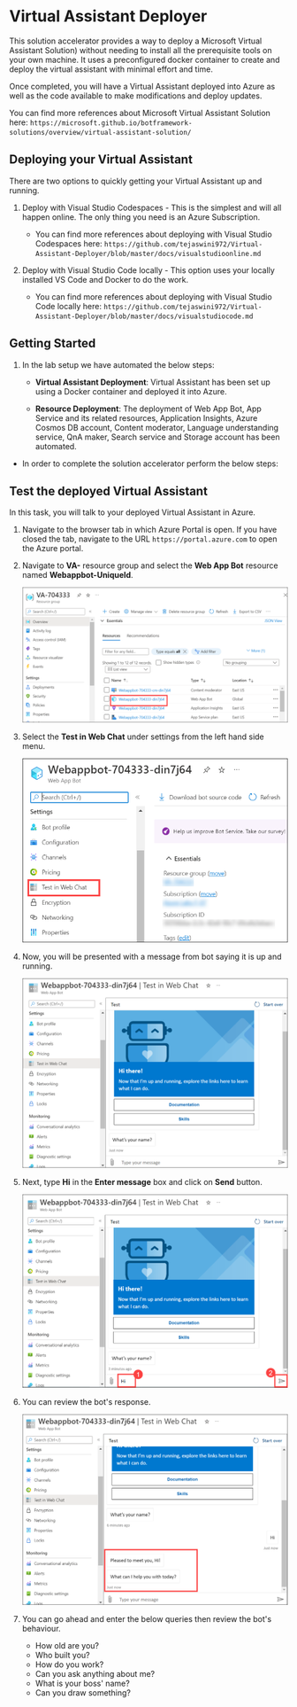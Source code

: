 # Virtual Assistant Deployer

This solution accelerator provides a way to deploy a Microsoft Virtual Assistant Solution) without needing to install all the prerequisite tools on your own machine. It uses a preconfigured docker container to create and deploy the virtual assistant with minimal effort and time.

Once completed, you will have a Virtual Assistant deployed into Azure as well as the code available to make modifications and deploy updates.

You can find more references about Microsoft Virtual Assistant Solution here: `https://microsoft.github.io/botframework-solutions/overview/virtual-assistant-solution/`

## Deploying your Virtual Assistant
There are two options to quickly getting your Virtual Assistant up and running.
1. Deploy with Visual Studio Codespaces - This is the simplest and will all happen online. The only thing you need is an Azure Subscription.

    - You can find more references about deploying with Visual Studio Codespaces here: `https://github.com/tejaswini972/Virtual-Assistant-Deployer/blob/master/docs/visualstudioonline.md`

2. Deploy with Visual Studio Code locally - This option uses your locally installed VS Code and Docker to do the work.

   - You can find more references about deploying with Visual Studio Code locally here: `https://github.com/tejaswini972/Virtual-Assistant-Deployer/blob/master/docs/visualstudiocode.md`

## Getting Started

1. In the lab setup we have automated the below steps:

   - **Virtual Assistant Deployment**: Virtual Assistant has been set up using a Docker container and deployed it into Azure.

   - **Resource Deployment**:  The deployment of Web App Bot, App Service and its related resources, Application Insights, Azure Cosmos DB account, Content moderator, Language understanding service, QnA maker, Search service and Storage account has been automated.

- In order to complete the solution accelerator perform the below steps:

## Test the deployed Virtual Assistant

In this task, you will talk to your deployed Virtual Assistant in Azure.

1. Navigate to the browser tab in which Azure Portal is open. If you have closed the tab, navigate to the URL `https://portal.azure.com` to open the Azure portal.

1. Navigate to **VA-<inject key="DeploymentID" />** resource group and select the **Web App Bot** resource named **Webappbot-UniqueId**.

   ![](images/bot1.png)
   
1. Select the **Test in Web Chat** under settings from the left hand side menu.

   ![](images/bot2.png)
   
1. Now, you will be presented with a message from bot saying it is up and running.

   ![](images/bot3.png)
   
1. Next, type **Hi** in the **Enter message** box and click on **Send** button.

   ![](images/bot4.png)
   
1.  You can review the bot's response.

    ![](images/bot5.png)
   
1. You can go ahead and enter the below queries then review the bot's behaviour.

   - How old are you?
   - Who built you?
   - How do you work?
   - Can you ask anything about me?
   - What is your boss' name?
   - Can you draw something?
   
   
